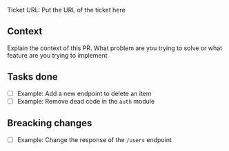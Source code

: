 Ticket URL: Put the URL of the ticket here

## Context

Explain the context of this PR. What problem are you trying to solve or what feature are you trying to implement

## Tasks done

- [ ] Example: Add a new endpoint to delete an item
- [ ] Example: Remove dead code in the `auth` module

## Breacking changes

- [ ] Example: Change the response of the `/users` endpoint
